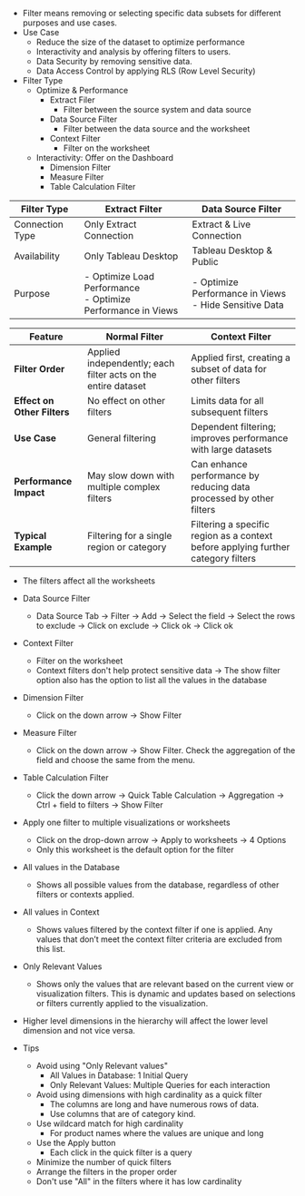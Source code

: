 - Filter means removing or selecting specific data subsets for different purposes and use cases.
- Use Case
  - Reduce the size of the dataset to optimize performance
  - Interactivity and analysis by offering filters to users.
  - Data Security by removing sensitive data.
  - Data Access Control by applying RLS (Row Level Security)
- Filter Type
  - Optimize & Performance
    - Extract Filer
      - Filter between the source system and data source 
    - Data Source Filter
      - Filter between the data source and the worksheet
    - Context Filter
      - Filter on the worksheet
  - Interactivity: Offer on the Dashboard
    - Dimension Filter
    - Measure Filter
    - Table Calculation Filter

| Filter Type       | Extract Filter                                  | Data Source Filter                           |
|-------------------|-------------------------------------------------|----------------------------------------------|
| Connection Type   | Only Extract Connection                         | Extract & Live Connection                    |
| Availability      | Only Tableau Desktop                            | Tableau Desktop & Public                     |
| Purpose           | - Optimize Load Performance<br>- Optimize Performance in Views | - Optimize Performance in Views<br>- Hide Sensitive Data |

| Feature                  | Normal Filter                                  | Context Filter                                           |
|--------------------------|-----------------------------------------------|----------------------------------------------------------|
| **Filter Order**         | Applied independently; each filter acts on the entire dataset | Applied first, creating a subset of data for other filters |
| **Effect on Other Filters** | No effect on other filters                 | Limits data for all subsequent filters                    |
| **Use Case**             | General filtering                             | Dependent filtering; improves performance with large datasets |
| **Performance Impact**   | May slow down with multiple complex filters   | Can enhance performance by reducing data processed by other filters |
| **Typical Example**      | Filtering for a single region or category     | Filtering a specific region as a context before applying further category filters |

- The filters affect all the worksheets
- Data Source Filter
  - Data Source Tab -> Filter -> Add -> Select the field -> Select the rows to exclude -> Click on exclude -> Click ok -> Click ok
- Context Filter
  - Filter on the worksheet
  - Context filters don't help protect sensitive data -> The show filter option also has the option to list all the values in the database
- Dimension Filter
  - Click on the down arrow -> Show Filter
- Measure Filter
  - Click on the down arrow -> Show Filter. Check the aggregation of the field and choose the same from the menu.
- Table Calculation Filter
  - Click the down arrow -> Quick Table Calculation -> Aggregation -> Ctrl + field to filters -> Show Filter

- Apply one filter to multiple visualizations or worksheets
  - Click on the drop-down arrow -> Apply to worksheets -> 4 Options
  - Only this worksheet is the default option for the filter

- All values in the Database
  - Shows all possible values from the database, regardless of other filters or contexts applied.
- All values in Context
  - Shows values filtered by the context filter if one is applied. Any values that don’t meet the context filter criteria are excluded from this list.
- Only Relevant Values
  - Shows only the values that are relevant based on the current view or visualization filters. This is dynamic and updates based on selections or filters currently applied to the visualization.

- Higher level dimensions in the hierarchy will affect the lower level dimension and not vice versa.

- Tips
  - Avoid using "Only Relevant values"
    - All Values in Database: 1 Initial Query
    - Only Relevant Values: Multiple Queries for each interaction
  - Avoid using dimensions with high cardinality as a quick filter
    - The columns are long and have numerous rows of data.
    - Use columns that are of category kind.
  - Use wildcard match for high cardinality
    - For product names where the values are unique and long
  - Use the Apply button
    - Each click in the quick filter is a query
  - Minimize the number of quick filters
  - Arrange the filters in the proper order
  - Don't use "All" in the filters where it has low cardinality
